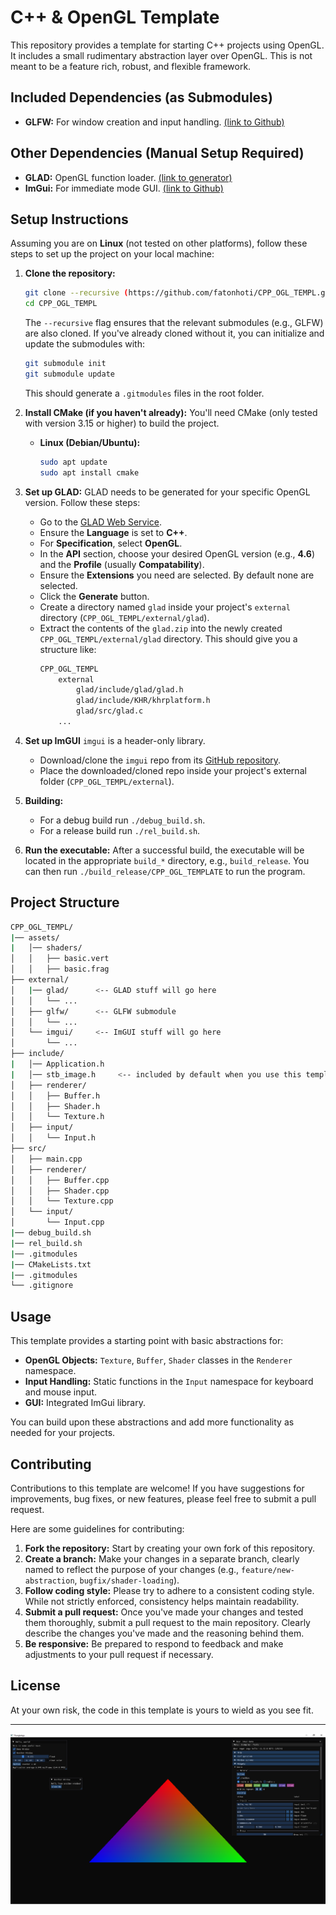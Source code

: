 # C++ & OpenGL Template

This repository provides a template for starting C++ projects using OpenGL. It includes a small rudimentary abstraction layer over OpenGL. This is not meant to be a feature rich, robust, and flexible framework.

## Included Dependencies (as Submodules)

* **GLFW:** For window creation and input handling. [(link to Github)](https://github.com/glfw/glfw)

## Other Dependencies (Manual Setup Required)

* **GLAD:** OpenGL function loader. [(link to generator)](https://glad.dav1d.de/)
* **ImGui:** For immediate mode GUI. [(link to Github)](https://github.com/ocornut/imgui)

## Setup Instructions

Assuming you are on **Linux** (not tested on other platforms), follow these steps to set up the project on your local machine:

1.  **Clone the repository:**
    ```bash
    git clone --recursive (https://github.com/fatonhoti/CPP_OGL_TEMPL.git
    cd CPP_OGL_TEMPL
    ```
    The `--recursive` flag ensures that the relevant submodules (e.g., GLFW) are also cloned. If you've already cloned without it, you can initialize and update the submodules with:
    ```bash
    git submodule init
    git submodule update
    ```
    This should generate a `.gitmodules` files in the root folder.

2.  **Install CMake (if you haven't already):**
    You'll need CMake (only tested with version 3.15 or higher) to build the project.

    * **Linux (Debian/Ubuntu):**
        ```bash
        sudo apt update
        sudo apt install cmake
        ```

3.  **Set up GLAD:**
    GLAD needs to be generated for your specific OpenGL version. Follow these steps:
    * Go to the [GLAD Web Service](https://glad.dav1d.de/).
    * Ensure the **Language** is set to **C++**.
    * For **Specification**, select **OpenGL**.
    * In the **API** section, choose your desired OpenGL version (e.g., **4.6**) and the **Profile** (usually **Compatability**).
    * Ensure the **Extensions** you need are selected. By default none are selected.
    * Click the **Generate** button.
    * Create a directory named `glad` inside your project's `external` directory (`CPP_OGL_TEMPL/external/glad`).
    * Extract the contents of the `glad.zip` into the newly created `CPP_OGL_TEMPL/external/glad` directory. This should give you a structure like:
        ```bash
        CPP_OGL_TEMPL
            external
                glad/include/glad/glad.h
                glad/include/KHR/khrplatform.h
                glad/src/glad.c
            ...
        ```

4.  **Set up ImGUI** `imgui` is a header-only library.
    * Download/clone the `imgui` repo from its [GitHub repository](https://github.com/nothings/stb/blob/master/stb_image.h).
    * Place the downloaded/cloned repo inside your project's external folder (`CPP_OGL_TEMPL/external`).

5.  **Building:**
    * For a debug build run `./debug_build.sh`.
    * For a release build run `./rel_build.sh`.

6.  **Run the executable:**
    After a successful build, the executable will be located in the appropriate `build_*` directory, e.g., `build_release`. You can then run `./build_release/CPP_OGL_TEMPLATE` to run the program.

## Project Structure
```bash
CPP_OGL_TEMPL/
|── assets/
|   │── shaders/
│   │   ├── basic.vert
│   │   ├── basic.frag
├── external/
│   |── glad/      <-- GLAD stuff will go here
│   │   └── ...
│   ├── glfw/      <-- GLFW submodule
│   │   └── ...
│   └── imgui/     <-- ImGUI stuff will go here
│       └── ...
├── include/
|   │── Application.h
|   │── stb_image.h     <-- included by default when you use this template
│   ├── renderer/
│   │   ├── Buffer.h
│   │   ├── Shader.h
│   │   └── Texture.h
│   ├── input/
│   │   └── Input.h
├── src/
│   ├── main.cpp
│   ├── renderer/
│   │   ├── Buffer.cpp
│   │   ├── Shader.cpp
│   │   └── Texture.cpp
│   └── input/
│       └── Input.cpp
|── debug_build.sh
|── rel_build.sh
|── .gitmodules
|── CMakeLists.txt
|── .gitmodules
└── .gitignore

```

## Usage

This template provides a starting point with basic abstractions for:

* **OpenGL Objects:** `Texture`, `Buffer`, `Shader` classes in the `Renderer` namespace.
* **Input Handling:** Static functions in the `Input` namespace for keyboard and mouse input.
* **GUI:** Integrated ImGui library.

You can build upon these abstractions and add more functionality as needed for your projects.

## Contributing

Contributions to this template are welcome! If you have suggestions for improvements, bug fixes, or new features, please feel free to submit a pull request.

Here are some guidelines for contributing:

1.  **Fork the repository:** Start by creating your own fork of this repository.
2.  **Create a branch:** Make your changes in a separate branch, clearly named to reflect the purpose of your changes (e.g., `feature/new-abstraction`, `bugfix/shader-loading`).
3.  **Follow coding style:** Please try to adhere to a consistent coding style. While not strictly enforced, consistency helps maintain readability.
4.  **Submit a pull request:** Once you've made your changes and tested them thoroughly, submit a pull request to the main repository. Clearly describe the changes you've made and the reasoning behind them.
5.  **Be responsive:** Be prepared to respond to feedback and make adjustments to your pull request if necessary.

## License

At your own risk, the code in this template is yours to wield as you see fit.

---

![image showing the application running rendering a triangle](demo.png)